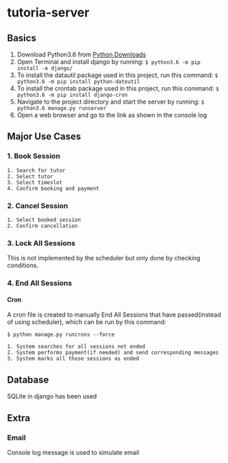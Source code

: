 # tutoria-server
## Basics
1. Download Python3.6 from [Python Downloads](https://www.python.org/downloads/)
2. Open Terminal and install django by running: ```$ python3.6 -m pip install -e django/```
3. To install the datautil package used in this project, run this command: ```$ python3.6 -m pip install python-dateutil```
4. To install the crontab package used in this project, run this command: ```$ python3.6 -m pip install django-cron```
5. Navigate to the project directory and start the server by running: ```$ python3.6 manage.py runserver```
6. Open a web browser and go to the link as shown in the console log

## Major Use Cases
### 1. Book Session
    1. Search for tutor
    2. Select tutor
    3. Select timeslot
    4. Confirm booking and payment
### 2. Cancel Session
    1. Select booked session
    2. Confirm cancellation
### 3. Lock All Sessions
This is not implemented by the scheduler but only done by checking conditions.

### 4. End All Sessions
#### Cron
A cron file is created to manually End All Sessions that have passed(instead of using scheduler), which can be run by this command: 
```
$ python manage.py runcrons --force
```
    1. System searches for all sessions not ended
    2. System performs payment(if needed) and send corresponding messages
    3. System marks all those sessions as ended
## Database
SQLite in django has been used

## Extra
### Email
Console log message is used to simulate email
